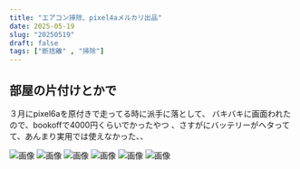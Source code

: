 ```yaml
---
title: "エアコン掃除、pixel4aメルカリ出品"
date: 2025-05-19
slug: "20250519"
draft: false
tags: ["断捨離" , "掃除"]
---
```



## 部屋の片付けとかで
３月にpixel6aを原付きで走ってる時に派手に落として、
バキバキに画面われたので、bookoffで4000円くらいでかったやつ
、さすがにバッテリーがヘタってて、あんまり実用では使えなかった、、

![画像](https://img.be2long.com/img/2025/0610/037.webp)
![画像](https://img.be2long.com/img/2025/0610/038.webp)
![画像](https://img.be2long.com/img/2025/0610/039.webp)
![画像](https://img.be2long.com/img/2025/0610/040.webp)
![画像](https://img.be2long.com/img/2025/0610/041.webp)
![画像](https://img.be2long.com/img/2025/0610/042.webp)
